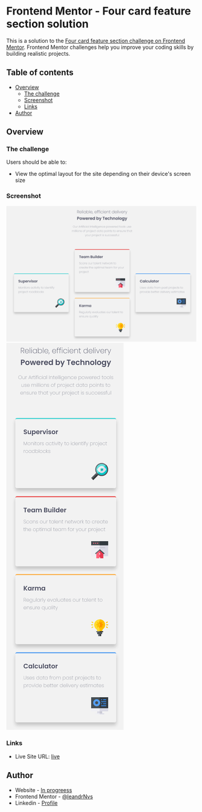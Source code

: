 # Frontend Mentor - Four card feature section solution

This is a solution to the [Four card feature section challenge on Frontend Mentor](https://www.frontendmentor.io/challenges/four-card-feature-section-weK1eFYK). Frontend Mentor challenges help you improve your coding skills by building realistic projects.

## Table of contents

- [Overview](#overview)
  - [The challenge](#the-challenge)
  - [Screenshot](#screenshot)
  - [Links](#links)
- [Author](#author)

## Overview

### The challenge

Users should be able to:

- View the optimal layout for the site depending on their device's screen size

### Screenshot

![](./desktop.png)
![](./mobile.png)

### Links

- Live Site URL: [live](https://leandrnvs.github.io/Four-card-feature-section/)

## Author

- Website - [In progreess](https://www.your-site.com)
- Frontend Mentor - [@leandrNvs](https://www.frontendmentor.io/profile/leandrNvs)
- Linkedin - [Profile](https://www.linkedin.com/in/leandrnvs/)
